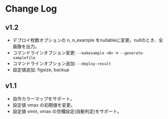 # Change Log

## v1.2

- デプロイ枚数オプションの n, n_example をnullableに変更。nullのとき、全画像を出力。
- コマンドラインオプション変更: `--makesample <N>` -> `--generate-samplefile`
- コマンドラインオプション追加: `--deploy-result`
- 設定値追加: figsize, backup

## v1.1

- 自作カラーマップをサポート。
- 設定値 vmax の初期値を変更。
- 設定値 vmin, vmax の空欄設定(自動判定)をサポート。
